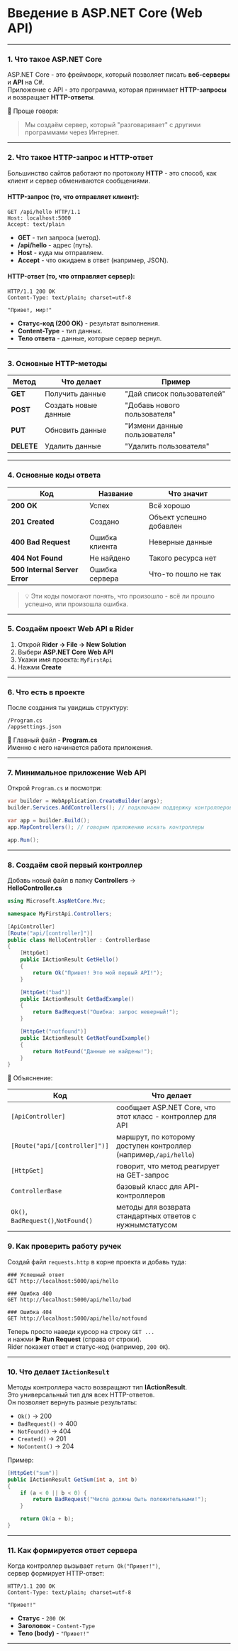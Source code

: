 # Введение в ASP.NET Core (Web API)

------------------------------------------------------------------------

### 1. Что такое ASP.NET Core

ASP.NET Core - это фреймворк, который позволяет писать **веб-серверы**
и **API** на C#.\
Приложение с API - это программа, которая принимает **HTTP-запросы** и возвращает
**HTTP-ответы**.

📘 Проще говоря:
> Мы создаём сервер, который "разговаривает" с другими
программами через Интернет.

------------------------------------------------------------------------

### 2. Что такое HTTP-запрос и HTTP-ответ

Большинство сайтов работают по протоколу **HTTP** - это способ, как клиент и
сервер обмениваются сообщениями.

#### HTTP-запрос (то, что отправляет клиент):

    GET /api/hello HTTP/1.1
    Host: localhost:5000
    Accept: text/plain

-   **GET** - тип запроса (метод).
-   **/api/hello** - адрес (путь).
-   **Host** - куда мы отправляем.
-   **Accept** - что ожидаем в ответ (например, JSON).

#### HTTP-ответ (то, что отправляет сервер):

    HTTP/1.1 200 OK
    Content-Type: text/plain; charset=utf-8

    "Привет, мир!"

-   **Статус-код (200 OK)** - результат выполнения.
-   **Content-Type** - тип данных.
-   **Тело ответа** - данные, которые сервер вернул.

------------------------------------------------------------------------

### 3. Основные HTTP-методы

Метод|Что делает|Пример
----------|-----------------|-----------------------------
**GET**| Получить данные|"Дай список пользователей"
**POST**|Создать новые данные|"Добавь нового пользователя"
**PUT**|Обновить данные|"Измени данные пользователя"
**DELETE**|Удалить данные|"Удалить пользователя"
------------------------------------------------------------------------

### 4. Основные коды ответа

Код| Название| Что значит|
------------------------------- |---------------- |-------------------------
**200 OK**|Успех|Всё хорошо
**201 Created**| Создано|Объект успешно добавлен
**400 Bad Request** |Ошибка клиента |Неверные данные
**404 Not Found** |Не найдено| Такого ресурса нет
**500 Internal Server Error** |Ошибка сервера |Что-то пошло не так

> 💡 Эти коды помогают понять, что произошло - всё ли прошло успешно,
> или произошла ошибка.

------------------------------------------------------------------------

### 5. Создаём проект Web API в Rider

1.  Открой **Rider → File → New Solution**
2.  Выбери **ASP.NET Core Web API**
3.  Укажи имя проекта: `MyFirstApi`
4.  Нажми **Create**

------------------------------------------------------------------------

### 6. Что есть в проекте

После создания ты увидишь структуру:

    /Program.cs
    /appsettings.json

📘 Главный файл - **Program.cs**\
Именно с него начинается работа приложения.

------------------------------------------------------------------------

### 7. Минимальное приложение Web API

Открой `Program.cs` и посмотри:

```csharp
var builder = WebApplication.CreateBuilder(args);
builder.Services.AddControllers(); // подключаем поддержку контроллеров

var app = builder.Build();
app.MapControllers(); // говорим приложению искать контроллеры

app.Run();
```

------------------------------------------------------------------------

### 8. Создаём свой первый контроллер

Добавь новый файл в папку **Controllers** →\
**HelloController.cs**

```csharp
using Microsoft.AspNetCore.Mvc;

namespace MyFirstApi.Controllers;

[ApiController]
[Route("api/[controller]")]
public class HelloController : ControllerBase
{
    [HttpGet]
    public IActionResult GetHello()
    {
        return Ok("Привет! Это мой первый API!");
    }

    [HttpGet("bad")]
    public IActionResult GetBadExample()
    {
        return BadRequest("Ошибка: запрос неверный!");
    }

    [HttpGet("notfound")]
    public IActionResult GetNotFoundExample()
    {
        return NotFound("Данные не найдены!");
    }
}
```

📘 Объяснение:

Код| Что делает
------------------------------- |---------------------------------------------------
`[ApiController]`| сообщает ASP.NET Core, что этот класс - контроллер для API
`[Route("api/[controller]")]` |маршрут, по которому доступен контроллер (например,`/api/hello`)
`[HttpGet]` |говорит, что метод реагирует на GET-запрос
`ControllerBase`|базовый класс для API-контроллеров
`Ok()`, `BadRequest()`,`NotFound()`| методы для возврата стандартных ответов с нужнымстатусом

### 9. Как проверить работу ручек

Создай файл `requests.http` в корне проекта и добавь туда:

    ### Успешный ответ
    GET http://localhost:5000/api/hello

    ### Ошибка 400
    GET http://localhost:5000/api/hello/bad

    ### Ошибка 404
    GET http://localhost:5000/api/hello/notfound

Теперь просто наведи курсор на строку `GET ...`\
и нажми **▶ Run Request** (справа от строки).\
Rider покажет ответ и статус-код (например, `200 OK`).

------------------------------------------------------------------------

### 10. Что делает `IActionResult`

Методы контроллера часто возвращают тип **IActionResult**.\
Это универсальный тип для всех HTTP-ответов.\
Он позволяет вернуть разные результаты:
- `Ok()` → 200
- `BadRequest()` → 400
- `NotFound()` → 404
- `Created()` → 201
- `NoContent()` → 204

Пример:

```csharp
[HttpGet("sum")]
public IActionResult GetSum(int a, int b)
{
    if (a < 0 || b < 0) {
        return BadRequest("Числа должны быть положительными!");
    }

    return Ok(a + b);
}
```

------------------------------------------------------------------------

### 11. Как формируется ответ сервера

Когда контроллер вызывает `return Ok("Привет!")`,\
сервер формирует HTTP-ответ:

    HTTP/1.1 200 OK
    Content-Type: text/plain; charset=utf-8

    "Привет!"

-   **Статус** - `200 OK`
-   **Заголовок** - `Content-Type`
-   **Тело (body)** - `"Привет!"`

------------------------------------------------------------------------